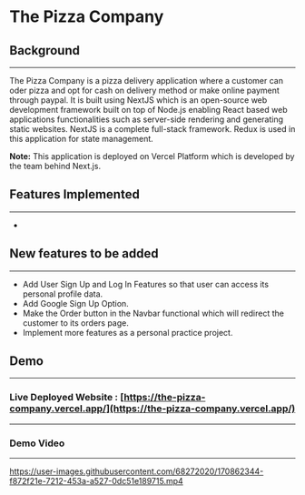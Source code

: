 # The Pizza Company


## Background
***

  The Pizza Company is a pizza delivery application where a customer can oder pizza and opt for cash on delivery method or make online payment through paypal.
  It is built using NextJS which is an open-source web development framework built on top of Node.js enabling React based web applications functionalities such 
  as server-side rendering and generating static websites. NextJS is a complete full-stack framework. Redux is used in this application for state management.
  

**Note:** This application is deployed on Vercel Platform which is developed by the team behind Next.js.

## Features Implemented
***

*  


## New features to be added
***

* Add User Sign Up and Log In Features so that user can access its personal profile data.
* Add Google Sign Up Option.
* Make the Order button in the Navbar functional which will redirect the customer to its orders page.
* Implement more features as a personal practice project.


## Demo
***

### Live Deployed Website : [https://the-pizza-company.vercel.app/](https://the-pizza-company.vercel.app/)
---

### Demo Video
---


https://user-images.githubusercontent.com/68272020/170862344-f872f21e-7212-453a-a527-0dc51e189715.mp4



